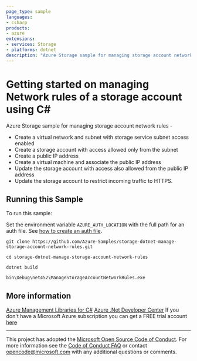 ```yaml
---
page_type: sample
languages:
- csharp
products:
- azure
extensions:
- services: Storage
- platforms: dotnet
description: "Azure Storage sample for managing storage account network rules."
---
```


# Getting started on managing Network rules of a storage account using C# #

 Azure Storage sample for managing storage account network rules -
  - Create a virtual network and subnet with storage service subnet access enabled
  - Create a storage account with access allowed only from the subnet
  - Create a public IP address
  - Create a virtual machine and associate the public IP address
  - Update the storage account with access also allowed from the public IP address
  - Update the storage account to restrict incoming traffic to HTTPS.


## Running this Sample ##

To run this sample:

Set the environment variable `AZURE_AUTH_LOCATION` with the full path for an auth file. See [how to create an auth file](https://github.com/Azure/azure-libraries-for-net/blob/master/AUTH.md).

    git clone https://github.com/Azure-Samples/storage-dotnet-manage-storage-account-network-rules.git

    cd storage-dotnet-manage-storage-account-network-rules

    dotnet build

    bin\Debug\net452\ManageStorageAccountNetworkRules.exe

## More information ##

[Azure Management Libraries for C#](https://github.com/Azure/azure-sdk-for-net/tree/Fluent)
[Azure .Net Developer Center](https://azure.microsoft.com/en-us/develop/net/)
If you don't have a Microsoft Azure subscription you can get a FREE trial account [here](http://go.microsoft.com/fwlink/?LinkId=330212)

---

This project has adopted the [Microsoft Open Source Code of Conduct](https://opensource.microsoft.com/codeofconduct/). For more information see the [Code of Conduct FAQ](https://opensource.microsoft.com/codeofconduct/faq/) or contact [opencode@microsoft.com](mailto:opencode@microsoft.com) with any additional questions or comments.
